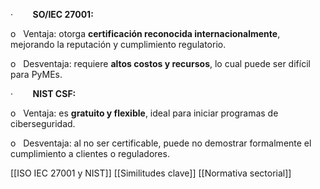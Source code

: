 ·        **SO/IEC 27001:**

o   Ventaja: otorga **certificación reconocida internacionalmente**, mejorando la reputación y cumplimiento regulatorio.

o   Desventaja: requiere **altos costos y recursos**, lo cual puede ser difícil para PyMEs.

·        **NIST CSF:**

o   Ventaja: es **gratuito y flexible**, ideal para iniciar programas de ciberseguridad.

o   Desventaja: al no ser certificable, puede no demostrar formalmente el cumplimiento a clientes o reguladores.

[[ISO IEC 27001 y NIST]]
[[Similitudes clave]]
[[Normativa sectorial]]
